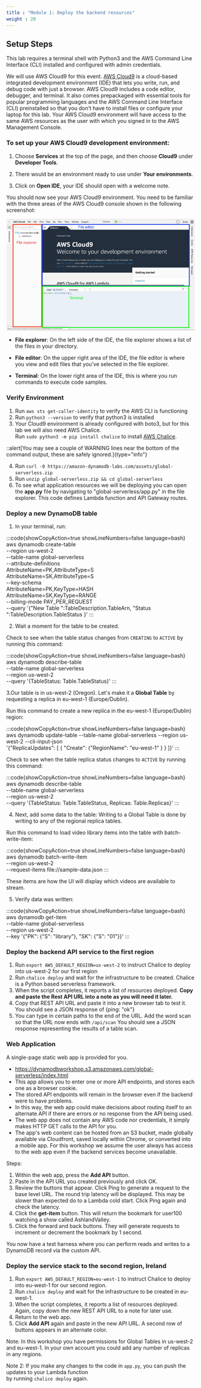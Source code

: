 ```yaml
---
title : "Module 1: Deploy the backend resources"
weight : 20
---
```



## Setup Steps
This lab requires a terminal shell with Python3 and the AWS Command Line Interface (CLI) installed and configured with admin credentials.

We will use AWS Cloud9 for this event. [AWS Cloud9](https://aws.amazon.com/cloud9/) is a cloud-based integrated development environment (IDE) that lets you write, run, and debug code with just a browser. AWS Cloud9 includes a code editor, debugger, and terminal. It also comes prepackaged with essential tools for popular programming languages and the AWS Command Line Interface (CLI) preinstalled so that you don’t have to install files or configure your laptop for this lab. Your AWS Cloud9 environment will have access to the same AWS resources as the user with which you signed in to the AWS Management Console.

### To set up your AWS Cloud9 development environment:

1. Choose **Services** at the top of the page, and then choose **Cloud9** under **Developer Tools**.
   
2. There would be an environment ready to use under **Your environments**.

3. Click on **Open IDE**, your IDE should open with a welcome note.

You should now see your AWS Cloud9 environment. You need to be familiar with the three areas of the AWS Cloud9 console shown in the following screenshot:

![Cloud9 Environment](/static/images/global-serverless-application/module_1/cloud9-environment.png)

- **File explorer**: On the left side of the IDE, the file explorer shows a list of the files in your directory.
  
- **File editor**: On the upper right area of the IDE, the file editor is where you view and edit files that you’ve selected in the file explorer.
  
- **Terminal**: On the lower right area of the IDE, this is where you run commands to execute code samples.

### Verify Environment
1. Run ```aws sts get-caller-identity``` to verify the AWS CLI is functioning
2. Run ```python3 --version``` to verify that python3 is installed
3. Your Cloud9 environment is already configured with boto3, but for this lab we will also need AWS Chalice.  
Run ```sudo python3 -m pip install chalice``` to install [AWS Chalice](https://github.com/aws/chalice). 

::alert[You may see a couple of WARNING lines near the bottom of the command output, these are safely ignored.]{type="info"}

4. Run ```curl -0 https://amazon-dynamodb-labs.com/assets/global-serverless.zip```
5. Run ```unzip global-serverless.zip && cd global-serverless```
6. To see what application resources we will be deploying you can open the **app.py** file by navigating to "global-serverless/app.py" in the file explorer. This code defines Lambda function and API Gateway routes.

### Deploy a new DynamoDB table
1. In your terminal, run:

:::code{showCopyAction=true showLineNumbers=false language=bash}
aws dynamodb create-table \
  --region us-west-2 \
  --table-name global-serverless \
  --attribute-definitions \
    AttributeName=PK,AttributeType=S \
    AttributeName=SK,AttributeType=S \
  --key-schema \
    AttributeName=PK,KeyType=HASH \
    AttributeName=SK,KeyType=RANGE \
  --billing-mode PAY_PER_REQUEST \
  --query '{"New Table ":TableDescription.TableArn, 
            "Status    ":TableDescription.TableStatus }'
:::

2. Wait a moment for the table to be created. 

Check to see when the table status changes from `CREATING` to `ACTIVE` by 
running this command:

:::code{showCopyAction=true showLineNumbers=false language=bash}
aws dynamodb describe-table \
  --table-name global-serverless \
  --region us-west-2 \
  --query '{TableStatus: Table.TableStatus}'
:::

3.Our table is in us-west-2 (Oregon). 
Let's make it a **Global Table** by requesting a replica in eu-west-1 (Europe/Dublin).

Run this command to create a new replica in the eu-west-1 (Europe/Dublin) 
region:

:::code{showCopyAction=true showLineNumbers=false language=bash}
aws dynamodb update-table --table-name global-serverless --region us-west-2 --cli-input-json  \
'{"ReplicaUpdates": [
    {
        "Create": {"RegionName": "eu-west-1" }
        }
    ]}'
:::

Check to see when the table replica status changes to `ACTIVE` by 
running this command:

:::code{showCopyAction=true showLineNumbers=false language=bash}
aws dynamodb describe-table \
  --table-name global-serverless \
  --region us-west-2 \
  --query '{TableStatus: Table.TableStatus,
               Replicas: Table.Replicas}'
:::

4. Next, add some data to the table:
Writing to a Global Table is done by writing to any of the regional replica tables.

Run this command to load video library items into the table with 
batch-write-item:

:::code{showCopyAction=true showLineNumbers=false language=bash}
aws dynamodb batch-write-item \
  --region us-west-2 \
  --request-items file://sample-data.json
:::

These items are how the UI will display which videos are available to stream.


5. Verify data was written:

:::code{showCopyAction=true showLineNumbers=false language=bash}
aws dynamodb get-item \
  --table-name global-serverless \
  --region us-west-2 \
  --key '{"PK": {"S": "library"}, "SK": {"S": "01"}}'
:::

### Deploy the backend API service to the first region

1. Run ```export AWS_DEFAULT_REGION=us-west-2``` to instruct Chalice to deploy into us-west-2 for our first region
2. Run ```chalice deploy``` and wait for the infrastructure to be created. Chalice is a Python based serverless framework.
3. When the script completes, it reports a list of resources deployed. **Copy and paste the Rest API URL into a note as you will need it later.**
4. Copy that REST API URL and paste it into a new browser tab to test it. You should see a JSON response of {ping: "ok"}
5. You can type in certain paths to the end of the URL. Add the word scan so that the URL now ends with ```/api/scan```
 You should see a JSON response representing the results of a table scan.

### Web Application
A single-page static web app is provided for you. 
 * https://dynamodbworkshop.s3.amazonaws.com/global-serverless/index.html
 * This app allows you to enter one or more API endpoints, and stores each one as a browser cookie.  
 * The stored API endpoints will remain in the browser even if the backend were to have problems.  
 * In this way, the web app could make decisions about routing itself to an alternate API if there are errors or no response from the API being used.  
 * The web app does not contain any AWS code nor credentials, it simply makes HTTP GET calls to the API for you.
* The app's web content can be hosted from an S3 bucket, made globally available via Cloudfront, saved locally within Chrome, or converted into a mobile app. For this workshop we assume the user always has access to the web app even if the backend services become unavailable.

Steps:
1. Within the web app, press the **Add API** button.  
2. Paste in the API URL you created previously and click OK.
3. Review the buttons that appear. Click Ping to generate a request to the base level URL. 
The round trip latency will be displayed.  This may be slower than expected do to a Lambda cold start. 
Click Ping again and check the latency.
4. Click the **get-item** button. This will return the bookmark for user100 watching a show called AshlandValley.
5. Click the forward and back buttons. They will generate requests to increment or decrement the bookmark by 1 second.

You now have a test harness where you can perform reads and writes to a DynamoDB record via the custom API.

### Deploy the service stack to the second region, Ireland
1. Run ```export AWS_DEFAULT_REGION=eu-west-1``` to instruct Chalice to deploy into eu-west-1 for our second region.
2. Run ```chalice deploy``` and wait for the infrastructure to be created in eu-west-1.
3. When the script completes, it reports a list of resources deployed. Again, copy down the new REST API URL to a note for later use.
4. Return to the web app.
5. Click **Add API** again and paste in the new API URL. A second row of buttons appears in an alternate color.

Note: In this workshop you have permissions for Global Tables in us-west-2 and eu-west-1. 
In your own account you could add any number of replicas in any regions.

Note 2: If you make any changes to the code in ```app.py```, you can push the updates to your Lambda function  
by running ```chalice deploy``` again.
